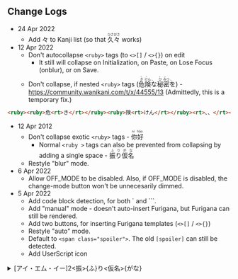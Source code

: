 ## Change Logs

- 24 Apr 2022
  - Add 々 to Kanji list (so that <ruby>久々<rt>ひさびさ</rt></ruby> works)
- 12 Apr 2022
  - Don't autocollapse `<ruby>` tags (to `<>[]` / `<>{}`) on edit
    - It still will collapse on Initialization, on Paste, on Lose Focus (onblur), or on Save.
  - Don't collapse, if nested `<ruby>` tags (<ruby><ruby>危<rt>き</rt></ruby><ruby>険<rt>けん</rt></ruby><rt>、、</rt></ruby><ruby>な<rt> 、</rt></ruby><ruby><ruby>秘<rt>ひ</rt></ruby><ruby>密<rt>みつ</rt></ruby><rt>、、</rt></ruby><ruby>を<rt> 、</rt></ruby>) - https://community.wanikani.com/t/x/44555/13 (Admittedly, this is a temporary fix.)

```html
<ruby><ruby>危<rt>き</rt></ruby><ruby>険<rt>けん</rt></ruby><rt>、、</rt></ruby><ruby>な<rt> 、</rt></ruby><ruby><ruby>秘<rt>ひ</rt></ruby><ruby>密<rt>みつ</rt></ruby><rt>、、</rt></ruby><ruby>を<rt> 、</rt></ruby>
```

- 12 Apr 2012
  - Don't collapse exotic `<ruby>` tags - <ruby lang="zh-CN">你好<rt>ní hǎo</rt></ruby>
    - Normal `<ruby >` tags can also be prevented from collapsing by adding a single space - <ruby >振り仮名<rt>ふりがな</rt></ruby>
  - Restyle "blur" mode.
- 6 Apr 2022
  - Allow OFF_MODE to be disabled. Also, if OFF_MODE is disabled, the change-mode button won't be unnecesarily dimmed.
- 5 Apr 2022
  - Add code block detection, for both \` and \`\`\`.
  - Add "manual" mode - doesn't auto-insert Furigana, but Furigana can still be rendered.
  - Add two buttons, for inserting Furigana templates (`<>[]` / `<>{}`)
  - Restyle "auto" mode.
  - Default to `<span class="spoiler">`. The old `[spoiler]` can still be detected.
  - Add UserScript icon

<details>
<summary><IME>[アイ・エム・イー]2<振>{ふ}り<仮名>{がな}</summary>

This works `<おはよう>[Hello]` - <おはよう>[Hello].

This also works - `<ruby lang = 'ja-JP'>おはよう<rp>(</rp><rt>Hello</rt><rp>)</rp></ruby>`

```html
<ruby lang = 'ja-JP'>おはよう<rp>(</rp><rt>Hello</rt><rp>)</rp></ruby>
```
</details>
